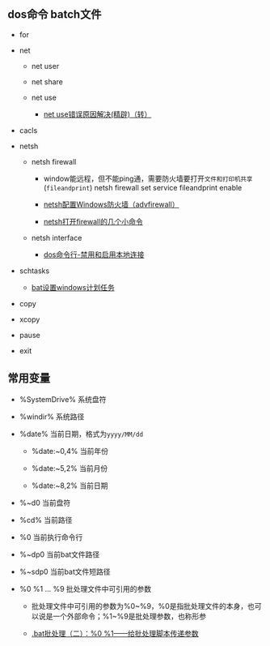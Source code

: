 ## dos命令 batch文件

* for

* net
  
  * net user
  
  * net share
  
  * net use
  
    - [net use错误原因解决(精辟)（转）](https://www.cnblogs.com/zhuimengle/p/6030414.html)

* cacls

* netsh 

  * netsh firewall
    
    - window能远程，但不能ping通，需要防火墙要打开`文件和打印机共享`(`fileandprint`) netsh firewall set service fileandprint enable
    
    - [netsh配置Windows防火墙（advfirewall）](https://www.cnblogs.com/zhen656/p/4275270.html)
    
    - [netsh打开firewall的几个小命令](https://blog.csdn.net/wonitazansa1/article/details/6183495)

  * netsh interface
  
    - [dos命令行-禁用和启用本地连接](https://blog.csdn.net/Q672405097/article/details/85321162)

* schtasks
  
  - [bat设置windows计划任务](https://www.cnblogs.com/dongzhiquan/p/3231498.html)

* copy

* xcopy

* pause

* exit

## 常用变量

  * %SystemDrive% 系统盘符
  
  * %windir% 系统路径
  
  * %date% 当前日期，格式为`yyyy/MM/dd`
  
    * %date:~0,4% 当前年份
    
    * %date:~5,2% 当前月份
    
    * %date:~8,2% 当前日期

  * %~d0 当前盘符

  * %cd% 当前路径

  * %0 当前执行命令行

  * %~dp0 当前bat文件路径

  * %~sdp0 当前bat文件短路径
  
  * %0 %1 ... %9 批处理文件中可引用的参数
    
    - 批处理文件中可引用的参数为%0~%9，%0是指批处理文件的本身，也可以说是一个外部命令；%1~%9是批处理参数，也称形参
    
    - [.bat批处理（二）：%0 %1——给批处理脚本传递参数](https://blog.csdn.net/albertsh/article/details/52788106)

